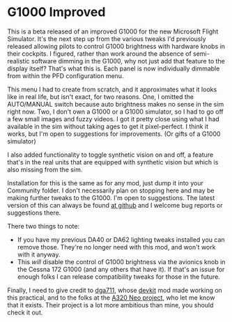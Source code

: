 # G1000 Improved

This is a beta released of an improved G1000 for the new Microsoft Flight Simulator.  It's the next step up from the various tweaks I'd previously released allowing pilots to control G1000 brightness with hardware knobs in their cockpits.  I figured, rather than work around the absence of semi-realistic software dimming in the G1000, why not just add that feature to the display itself?   That's what this is.  Each panel is now individually dimmable from within the PFD configuration menu.

This menu I had to create from scratch, and it approximates what it looks like in real life, but isn't exact, for two reasons.  One, I omitted the AUTO/MANUAL switch because auto brightness makes no sense in the sim right now.  Two, I don't own a G1000 or a G1000 simulator, so I had to go off a few small images and fuzzy videos.  I got it pretty close using what I had available in the sim without taking ages to get it pixel-perfect.  I think it works, but I'm open to suggestions for improvements.  (Or gifts of a G1000 simulator)

I also added functionality to toggle synthetic vision on and off, a feature that's in the real units that are equipped with synthetic vision but which is also missing from the sim.

Installation for this is the same as for any mod, just dump it into your Community folder.  I don't necessarily plan on stopping here and may be making further tweaks to the G1000.  I'm open to suggestions.  The latest version of this can always be found [at github](https://github.com/kaosfere/msfs-fixes/tree/master/rcj-g1000) and I welcome bug reports or suggestions there.

There two things to note:

* If you have my previous DA40 or DA62 lighting tweaks installed you can remove those.  They're no longer need with this mod, and won't work with it anyway.
* This _will_ disable the control of G1000 brightness via the avionics knob in the Cessna 172 G1000 (and any others that have it).  If that's an issue for enough folks I can release compatibility tweaks for those in the future.
  
Finally, I need to give credit to [dga711](https://github.com/dga711), whose [devkit](https://github.com/dga711/msfs-webui-devkit) mod made working on this practical, and to the folks at the [A320 Neo project](https://github.com/wpine215/msfs-a320neo/), who let me know that it exists.  Their project is a lot more ambitious than mine, you should check it out.